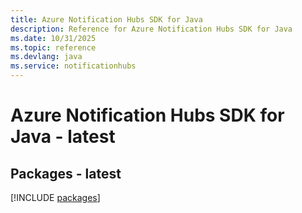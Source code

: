 ```yaml
---
title: Azure Notification Hubs SDK for Java
description: Reference for Azure Notification Hubs SDK for Java
ms.date: 10/31/2025
ms.topic: reference
ms.devlang: java
ms.service: notificationhubs
---
```

# Azure Notification Hubs SDK for Java - latest
## Packages - latest
[!INCLUDE [packages](notification-hubs-index.md)]